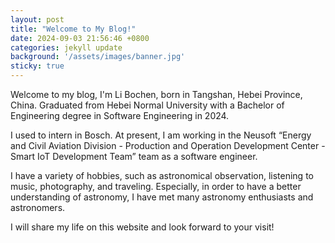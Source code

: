 ```yaml
---
layout: post
title: "Welcome to My Blog!"
date: 2024-09-03 21:56:46 +0800
categories: jekyll update
background: '/assets/images/banner.jpg'
sticky: true
---
```


Welcome to my blog, I'm Li Bochen, born in Tangshan, Hebei Province, China. Graduated from Hebei Normal University with
a Bachelor of Engineering degree in Software Engineering in 2024.

I used to intern in Bosch. At present, I am working in the Neusoft “Energy and Civil Aviation Division - Production and
Operation Development Center - Smart IoT Development Team” team as a software engineer.

I have a variety of hobbies, such as astronomical observation, listening to music, photography, and traveling.
Especially, in order to have a better understanding of astronomy, I have met many astronomy enthusiasts and astronomers.

I will share my life on this website and look forward to your visit!
